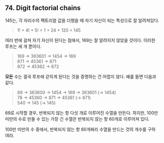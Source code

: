 ## 74. Digit factorial chains

145는, 각 자리수의 팩토리얼 값을 더했을 때 자기 자신이 되는 특성으로 잘 알려져있다.

> 1! + 4! + 5! = 1 + 24 + 120 = 145

여러 번에 걸쳐 자기 자신이 된다는 점에서, 169는 잘 알려지지 않았을 것이다. 이러한 루프는 세 개 뿐이다.

> 169 &rarr; 363601 &rarr; 1454 &rarr; 169<br>
> 871 &rarr; 45361 &rarr; 871<br>
> 872 &rarr; 45362 &rarr; 872

**모든** 수는 결국 루프에 갇히게 된다는 것을 증명하는 건 어렵지 않다. 예를 들면 다음과 같다.

> 69 &rarr; 363600 &rarr; 1454 &rarr; 169 &rarr; 363601 (&rarr; 1454)<br>
> 78 &rarr; 45360 &rarr; 871 &rarr; 45361 (&rarr; 871)<br>
> 540 &rarr; 145 (&rarr; 145)

69로 시작할 경우, 반복되지 않는 항 다섯 개로 이루어진 수열을 만든다. 하지만, 100만 미만의 수로 만들 수 있는 가장 긴 수열은 반복되지 않는 항 60개로 이루어져 있다.

100만 미만의 수 중에서, 반복되지 않는 항 60개짜리 수열을 만드는 것의 개수를 구하여라.
